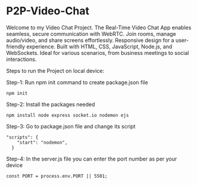 # P2P-Video-Chat

Welcome to my Video Chat Project. The Real-Time Video Chat App enables seamless, secure communication with WebRTC. Join rooms, manage audio/video, and share screens effortlessly. Responsive design for a user-friendly experience. Built with HTML, CSS, JavaScript, Node.js, and WebSockets. Ideal for various scenarios, from business meetings to social interactions.

Steps to run the Project on local device:

Step-1: Run npm init command to create package.json file
```
npm init
```

Step-2: Install the packages needed

```
npm install node express socket.io nodemon ejs
```

Step-3: Go to package.json file and change its script
```
"scripts": {
    "start": "nodemon",
  }
```

Step-4: In the server.js file you can enter the port number as per your device
```
const PORT = process.env.PORT || 5501;
```

